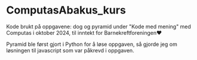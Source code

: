 # ComputasAbakus_kurs
Kode brukt på oppgavene: dog og pyramid under "Kode med mening" med Computas i oktober 2024, til inntekt for Barnekreftforeningen❤️

Pyramid ble først gjort i Python for å løse oppgaven, så gjorde jeg om løsningen til javascript som var påkrevd i oppgaven.
